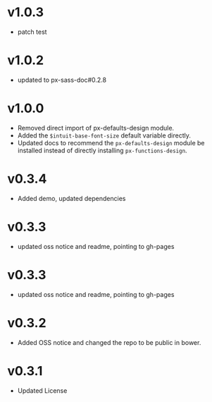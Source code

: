 
v1.0.3
==================
* patch test

v1.0.2
==============================
* updated to px-sass-doc#0.2.8

v1.0.0
==============================
* Removed direct import of px-defaults-design module.
* Added the `$intuit-base-font-size` default variable directly.
* Updated docs to recommend the `px-defaults-design` module be installed instead of directly installing `px-functions-design`.

v0.3.4
==============================
* Added demo, updated dependencies

v0.3.3
==============================
* updated oss notice and readme, pointing to gh-pages

v0.3.3
==============================
* updated oss notice and readme, pointing to gh-pages

v0.3.2
==============================
* Added OSS notice and changed the repo to be public in bower.

v0.3.1
======================
* Updated License
